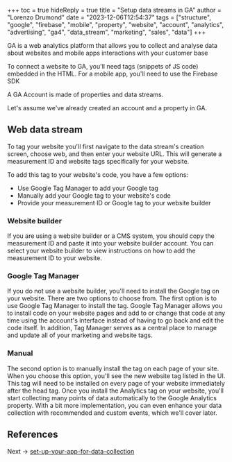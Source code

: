 +++
toc = true
hideReply = true
title = "Setup data streams in GA"
author = "Lorenzo Drumond"
date = "2023-12-06T12:54:37"
tags = ["structure",  "google",  "firebase",  "mobile",  "property",  "website",  "account",  "analytics",  "advertising",  "ga4",  "data_stream",  "marketing",  "sales",  "data"]
+++


GA is a web analytics platform that allows you to collect and analyse data about websites and mobile apps interactions with your customer base

To connect a website to GA, you'll need tags (snippets of JS code) embedded in the HTML. For a mobile app, you'll need to use the Firebase SDK

A GA Account is made of properties and data streams.

Let's assume we've already created an account and a property in GA.

## Web data stream
To tag your website you'll first navigate to the data stream's creation screen,
choose web, and then enter your website URL. This will generate a measurement
ID and website tags specifically for your website.

To add this tag to your website's code, you have a few options:
- Use Google Tag Manager to add your Google tag
- Manually add your Google tag to your website's code
- Provide your measurement ID or Google tag to your website builder

### Website builder
If you are using a website
builder or a CMS system, you should copy the measurement ID and paste it into
your website builder account. You can select your website builder to view
instructions on how to add the measurement ID to your website.

### Google Tag Manager
If you do not use a website builder, you'll need to install the Google tag on
your website. There are two options to choose from. The first option is to use
Google Tag Manager to install the tag. Google Tag Manager allows you to install
code on your website pages and add to or change that code at any time using the
account's interface instead of having to go back and edit the code itself. In
addition, Tag Manager serves as a central place to manage and update all of
your marketing and website tags.

### Manual
The second option is to manually install the tag on each page of your site.
When you choose this option, you'll see the new website tag listed in the UI.
This tag will need to be installed on every page of your website immediately
after the head tag. Once you install the Analytics tag on your website, you'll
start collecting many points of data automatically to the Google Analytics
property. With a bit more implementation, you can even enhance your data
collection with recommended and custom events, which we'll cover later.

## References

Next -> [set-up-your-app-for-data-collection](/wiki/set-up-your-app-for-data-collection/)

